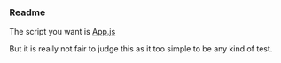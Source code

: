 ### Readme

The script you want is [App.js](https://github.com/nhc/example-react-script/blob/master/src/App.js)

But it is really not fair to judge this as it too simple to be any kind of test. 